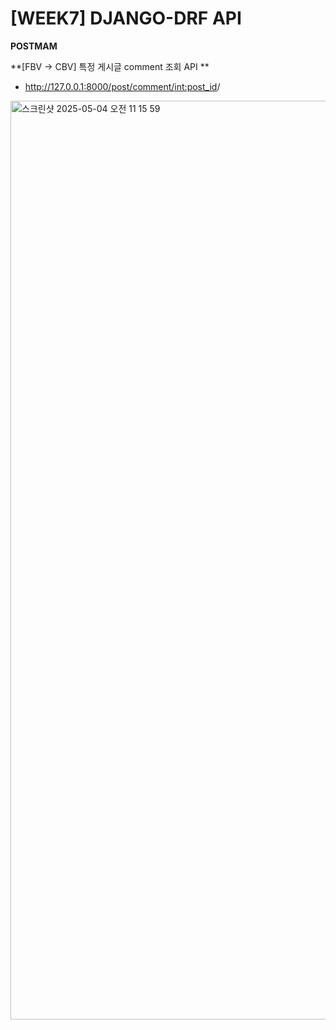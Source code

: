 # [WEEK7] DJANGO-DRF API


**POSTMAM**

**[FBV -> CBV] 특정 게시글 comment 조회 API **

- http://127.0.0.1:8000/post/comment/<int:post_id>/
<img width="1470" alt="스크린샷 2025-05-04 오전 11 15 59" src="https://github.com/user-attachments/assets/70f46a7b-5bde-4f68-8907-122e5bc952e4" />
